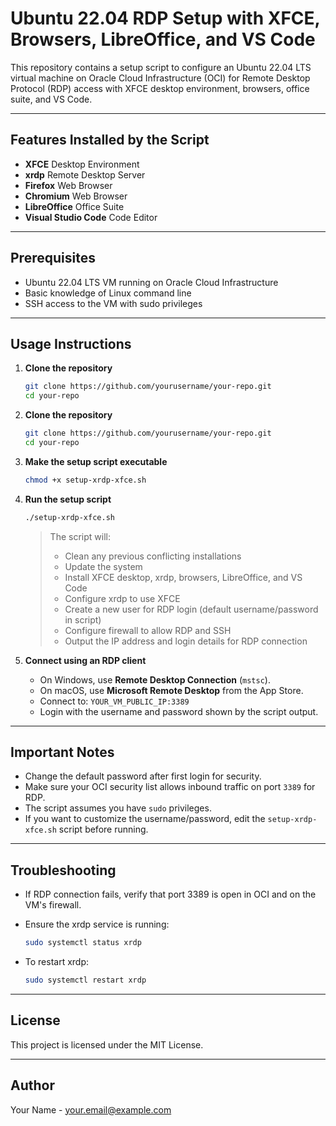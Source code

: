 
# Ubuntu 22.04 RDP Setup with XFCE, Browsers, LibreOffice, and VS Code

This repository contains a setup script to configure an Ubuntu 22.04 LTS virtual machine on Oracle Cloud Infrastructure (OCI) for Remote Desktop Protocol (RDP) access with XFCE desktop environment, browsers, office suite, and VS Code.

---

## Features Installed by the Script

- **XFCE** Desktop Environment  
- **xrdp** Remote Desktop Server  
- **Firefox** Web Browser  
- **Chromium** Web Browser  
- **LibreOffice** Office Suite  
- **Visual Studio Code** Code Editor  

---

## Prerequisites

- Ubuntu 22.04 LTS VM running on Oracle Cloud Infrastructure  
- Basic knowledge of Linux command line  
- SSH access to the VM with sudo privileges  

---

## Usage Instructions

1. **Clone the repository**

   ```bash
   git clone https://github.com/yourusername/your-repo.git
   cd your-repo
   ```
1. **Clone the repository**

   ```bash
   git clone https://github.com/yourusername/your-repo.git
   cd your-repo
   ```

2. **Make the setup script executable**

   ```bash
   chmod +x setup-xrdp-xfce.sh
   ```

3. **Run the setup script**

   ```bash
   ./setup-xrdp-xfce.sh
   ```

   > The script will:  
   > - Clean any previous conflicting installations  
   > - Update the system  
   > - Install XFCE desktop, xrdp, browsers, LibreOffice, and VS Code  
   > - Configure xrdp to use XFCE  
   > - Create a new user for RDP login (default username/password in script)  
   > - Configure firewall to allow RDP and SSH  
   > - Output the IP address and login details for RDP connection  

4. **Connect using an RDP client**

   - On Windows, use **Remote Desktop Connection** (`mstsc`).  
   - On macOS, use **Microsoft Remote Desktop** from the App Store.  
   - Connect to: `YOUR_VM_PUBLIC_IP:3389`  
   - Login with the username and password shown by the script output.  

---

## Important Notes

- Change the default password after first login for security.  
- Make sure your OCI security list allows inbound traffic on port `3389` for RDP.  
- The script assumes you have `sudo` privileges.  
- If you want to customize the username/password, edit the `setup-xrdp-xfce.sh` script before running.  

---

## Troubleshooting

- If RDP connection fails, verify that port 3389 is open in OCI and on the VM's firewall.  
- Ensure the xrdp service is running:

  ```bash
  sudo systemctl status xrdp
  ```

- To restart xrdp:

  ```bash
  sudo systemctl restart xrdp
  ```

---

## License

This project is licensed under the MIT License.

---

## Author

Your Name - [your.email@example.com](mailto:your.email@example.com)
